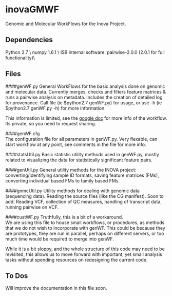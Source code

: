 inovaGMWF
========================
Genomic and Molecular WorkFlows for the Inova Project.

Dependencies
------------------
Python 2.7 \\
numpy 1.6.1 \\
ISB internal software: pairwise-2.0.0 (2.0.1 for full functionality)\\

Files
-------------------
####genWF.py
General WorkFlows for the basic analysis done on genomic and molecular data.
Currently merges, checks and filters feature matrices & runs a pairwise analysis 
on metadata.  Includes the creation of detailed log for provenance.
Call file (ie $python2.7 genWF.py) for usage, or use -h (ie $python2.7 genWF.py -h)
for more information.

This information is limited, see the [google doc](https://docs.google.com/a/systemsbiology.org/document/d/1mLPYANWA1IHjjzHw22UNAsatM2zOZ7xyLE7g21mTfS4/edit#)
for more info of the workflow.
Its private, so you need to request sharing.
	
####genWF.cfg	
The configuration file for all parameters in genWF.py.  Very flexable, 
can start workflow at any point, see comments in the file for more info.

####statsUtil.py
Basic statistic utility methods used in genWF.py, mostly related to visualizing the data 
for statistically significant feature pairs.

####genUtil.py
General utility methods for the INOVA project:
converting/identifying sample ID formats, 
saving feature matrices (FMs),
converting individual based FMs to family based FMs.

####gnmcUtil.py
Utility methods for dealing with genomic data (sequencing data).
Reading the source files (like the CG manifest).
Soon to add:
Reading VCF, collection of QC measures, handling of transcript data, running pairwise on VCF.

####custWF.py
Truthfully, this is a bit of a workaround.  
We are using this file to house small workflows, or procedures, as methods
that we do not wish to incorporate with genWF.
This could be because they are prototypes, they are run 
in parallel, perhaps on different servers, or too much time would 
be required to merge into genWF.

While it is a bit sloppy, and the whole structure of this code may need 
to be revisited, this allows us to move forward with important, yet small
analysis tasks without spending resources on redesigning the current code. 

To Dos
---------------------
Will improve the documentation in this file soon.

